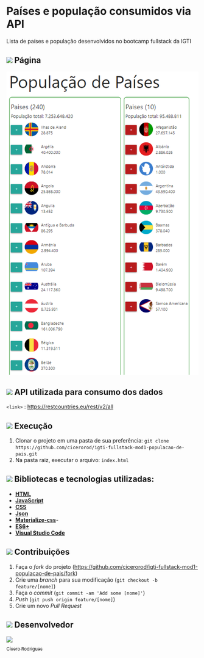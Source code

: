 # Países e população consumidos via API
Lista de países e população desenvolvidos no bootcamp fullstack da IGTI

## <img src="https://img.icons8.com/ios-filled/20/000000/browser-window.png"/> Página 
<p align="center">
  <img src="https://github.com/cicerorod/igti-fullstack-mod1-populacao-de-pais/blob/master/img/tela.PNG">
</p>

## ![](https://img.icons8.com/ios-glyphs/20/000000/api.png)  API utilizada para consumo dos dados 

`<link>` : <https://restcountries.eu/rest/v2/all>

## ![](https://img.icons8.com/metro/20/000000/run-command.png) Execução

1. Clonar o projeto em uma pasta de sua preferência: `git clone https://github.com/cicerorod/igti-fullstack-mod1-populacao-de-pais.git`
2. Na pasta raiz, executar o arquivo: `index.html`
<!-- :hammer:-->
## ![](https://img.icons8.com/ios-filled/20/000000/hammer.png) Bibliotecas e tecnologias utilizadas:    

- **[HTML](https://www.w3schools.com/html/)**
- **[JavaScript](https://www.w3schools.com/js/)**
- **[CSS](https://www.w3schools.com/Css/)**
- **[Json](https://www.w3schools.com/js/js_json_intro.asp)**
- **[Materialize-css](https://materializecss.com/)**- 
- **[ES6+](https://www.w3schools.com/Js/js_es6.asp)**
- **[Visual Studio Code](https://code.visualstudio.com/?WT.mc_id=hackingcarreira_wmc-github-gllemos)**

## ![](https://img.icons8.com/ios-glyphs/20/000000/pull-request.png) Contribuições

1. Faça o _fork_ do projeto (<https://github.com/cicerorod/igti-fullstack-mod1-populacao-de-pais/fork>)
2. Crie uma _branch_ para sua modificação (`git checkout -b feature/[nome]`)
3. Faça o _commit_ (`git commit -am 'Add some [nome]'`)
4. _Push_ (`git push origin feature/[nome]`)
5. Crie um novo _Pull Request_

## ![](https://img.icons8.com/ios-glyphs/22/000000/code-file.png) Desenvolvedor

[<img src="https://avatars.githubusercontent.com/cicerorod" width=115><br><sub>Cícero Rodrigues</sub>](https://github.com/cicerorod)
